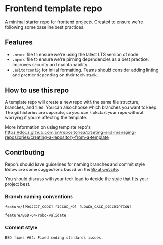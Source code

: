 # Frontend template repo

A minimal starter repo for frontend projects. Created to ensure we're following some baseline best practices.

## Features

- `.nvmrc` file to ensure we're using the latest LTS version of node.
- `.npmrc` file to ensure we're pinning dependencies as a best practice. Improves security and maintainability.
- `.editorconfig` for initial formatting. Teams should consider adding linting and prettier depending on their tech stack.

## How to use this repo

A template repo will create a new repo with the same file structure, branches, and files. You can also choose which branches you want to keep. The git histories are separate, so you can kickstart your repo without worrying if you're affecting the template.

More information on using template repo's:
https://docs.github.com/en/repositories/creating-and-managing-repositories/creating-a-repository-from-a-template

## Contributing

Repo's should have guidelines for naming branches and commit style. Below are some suggestions based on the [Bixal website](https://github.com/Bixal/bixal-site-drupal).

You should discuss with your tech lead to decide the style that fits your project best.

### Branch naming conventions

```
feature/[PROJECT_CODE]-[ISSUE_NO]-[LOWER_CASE_DESCRIPTION]
```

```
feature/BSD-64-robo-validate
```

### Commit style

```
BSD fixes #64: Fixed coding standards issues.
```
